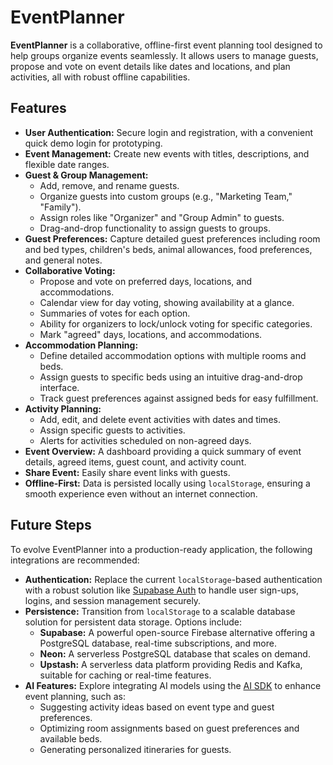 # EventPlanner

**EventPlanner** is a collaborative, offline-first event planning tool designed to help groups organize events seamlessly. It allows users to manage guests, propose and vote on event details like dates and locations, and plan activities, all with robust offline capabilities.

## Features

*   **User Authentication:** Secure login and registration, with a convenient quick demo login for prototyping.
*   **Event Management:** Create new events with titles, descriptions, and flexible date ranges.
*   **Guest & Group Management:**
    *   Add, remove, and rename guests.
    *   Organize guests into custom groups (e.g., "Marketing Team," "Family").
    *   Assign roles like "Organizer" and "Group Admin" to guests.
    *   Drag-and-drop functionality to assign guests to groups.
*   **Guest Preferences:** Capture detailed guest preferences including room and bed types, children's beds, animal allowances, food preferences, and general notes.
*   **Collaborative Voting:**
    *   Propose and vote on preferred days, locations, and accommodations.
    *   Calendar view for day voting, showing availability at a glance.
    *   Summaries of votes for each option.
    *   Ability for organizers to lock/unlock voting for specific categories.
    *   Mark "agreed" days, locations, and accommodations.
*   **Accommodation Planning:**
    *   Define detailed accommodation options with multiple rooms and beds.
    *   Assign guests to specific beds using an intuitive drag-and-drop interface.
    *   Track guest preferences against assigned beds for easy fulfillment.
*   **Activity Planning:**
    *   Add, edit, and delete event activities with dates and times.
    *   Assign specific guests to activities.
    *   Alerts for activities scheduled on non-agreed days.
*   **Event Overview:** A dashboard providing a quick summary of event details, agreed items, guest count, and activity count.
*   **Share Event:** Easily share event links with guests.
*   **Offline-First:** Data is persisted locally using `localStorage`, ensuring a smooth experience even without an internet connection.

## Future Steps

To evolve EventPlanner into a production-ready application, the following integrations are recommended:

*   **Authentication:** Replace the current `localStorage`-based authentication with a robust solution like [Supabase Auth](https://supabase.com/docs/guides/auth) to handle user sign-ups, logins, and session management securely.
*   **Persistence:** Transition from `localStorage` to a scalable database solution for persistent data storage. Options include:
    *   **Supabase:** A powerful open-source Firebase alternative offering a PostgreSQL database, real-time subscriptions, and more.
    *   **Neon:** A serverless PostgreSQL database that scales on demand.
    *   **Upstash:** A serverless data platform providing Redis and Kafka, suitable for caching or real-time features.
*   **AI Features:** Explore integrating AI models using the [AI SDK](https://sdk.vercel.ai/) to enhance event planning, such as:
    *   Suggesting activity ideas based on event type and guest preferences.
    *   Optimizing room assignments based on guest preferences and available beds.
    *   Generating personalized itineraries for guests.
